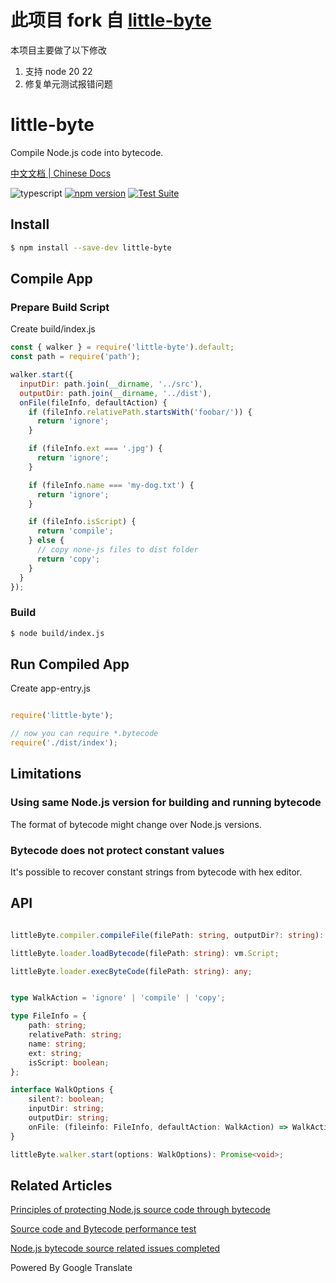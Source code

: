# 此项目 fork 自 [little-byte](https://github.com/Nihiue/little-byte)
本项目主要做了以下修改
1. 支持 node 20 22 
2. 修复单元测试报错问题


# little-byte

Compile Node.js code into bytecode.

[中文文档 | Chinese Docs](https://github.com/Nihiue/little-byte/blob/main/README.zhCN.md)

![typescript](https://img.shields.io/npm/types/scrub-js.svg)
[![npm version](https://badge.fury.io/js/little-byte.svg)](https://www.npmjs.com/package/little-byte)
[![Test Suite](https://github.com/Nihiue/little-byte/actions/workflows/test.yaml/badge.svg)](https://github.com/Nihiue/little-byte/actions/workflows/test.yaml)

## Install

```bash
$ npm install --save-dev little-byte
```

## Compile App

### Prepare Build Script

Create build/index.js

```javascript
const { walker } = require('little-byte').default;
const path = require('path');

walker.start({
  inputDir: path.join(__dirname, '../src'),
  outputDir: path.join(__dirname, '../dist'),
  onFile(fileInfo, defaultAction) {
    if (fileInfo.relativePath.startsWith('foobar/')) {
      return 'ignore';
    }

    if (fileInfo.ext === '.jpg') {
      return 'ignore';
    }

    if (fileInfo.name === 'my-dog.txt') {
      return 'ignore';
    }

    if (fileInfo.isScript) {
      return 'compile';
    } else {
      // copy none-js files to dist folder
      return 'copy';
    }
  }
});
```

### Build

```bash
$ node build/index.js
```

## Run Compiled App

Create app-entry.js

```javascript

require('little-byte');

// now you can require *.bytecode
require('./dist/index');

```

## Limitations

### Using same Node.js version for building and running bytecode

The format of bytecode might change over Node.js versions.

### Bytecode does not protect constant values

It's possible to recover constant strings from bytecode with hex editor.

## API

``` typescript

littleByte.compiler.compileFile(filePath: string, outputDir?: string): Promise<void>

littleByte.loader.loadBytecode(filePath: string): vm.Script;

littleByte.loader.execByteCode(filePath: string): any;


type WalkAction = 'ignore' | 'compile' | 'copy';

type FileInfo = {
    path: string;
    relativePath: string;
    name: string;
    ext: string;
    isScript: boolean;
};

interface WalkOptions {
    silent?: boolean;
    inputDir: string;
    outputDir: string;
    onFile: (fileinfo: FileInfo, defaultAction: WalkAction) => WalkAction;
}

littleByte.walker.start(options: WalkOptions): Promise<void>;

```

## Related Articles

[Principles of protecting Node.js source code through bytecode](https://translate.google.com/website?sl=auto&tl=en&hl&u=https://zhuanlan.zhihu.com/p/359235114)

[Source code and Bytecode performance test](https://github-com.translate.goog/Nihiue/little-byte-demo/blob/main/benchmark.md?_x_tr_sl=auto&_x_tr_tl=en)

[Node.js bytecode source related issues completed](https://translate.google.com/website?sl=auto&tl=en&hl&u=https://zhuanlan.zhihu.com/p/419591875)

Powered By Google Translate
